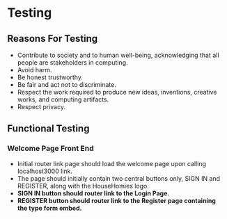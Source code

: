 #
<h1>Testing</h1>
<h2>Reasons For Testing</h2>

-	Contribute to society and to human well-being, acknowledging that all people are stakeholders in computing. 
-	Avoid harm.
-	Be honest trustworthy.
-	Be fair and act not to discriminate.
-	Respect the work required to produce new ideas, inventions, creative works, and computing artifacts.
-	Respect privacy.

<h2>Functional Testing</h2>
<h3><b>Welcome Page Front End</b></h3>

- Initial router link page should load the welcome page upon calling localhost3000 link.
- The page should initially contain two central buttons only, SIGN IN and REGISTER, along with the HouseHomies logo.
- <b>SIGN IN<b> button should router link to the Login Page.
- <b>REGISTER</b> button should router link to the Register page containing the type form embed.





